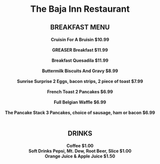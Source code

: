  <!DOCTYPE html>
<center>
<head><h1>The Baja Inn Restaurant</h1></head>
<style>
body  {background-image: url("https://cdn11.bigcommerce.com/s-ek50668lzs/images/stencil/1280x1280/products/2943/4252/2425__16675.1583427467.jpg?c=1?imbypass=on")} </style>
</head>
<style>"width:400px; height:550px; padding:50px;</style>
<h2><b>BREAKFAST MENU</b></b>
<h4>

Cruisin For A Bruisin
$10.99
<br>
<br>
GREASER Breakfast
$11.99
<br>
<br>
Breakfast Quesadila
$11.99
<br>
<br>
Buttermilk Biscuits And Gravy
$8.99
<br>
<br>
Sunrise Surprise
2 Eggs, bacon strips, 2 piece of toast
$7.99
<br>
<br>
French Toast
2 Pancakes
$6.99
<br>
<br>
Full Belgian Waffle
$6.99
<br>
<br>
The Pancake Stack
3 Pancakes, choice of sausage, ham or bacon
$6.99
<br>
<br>
<h2>DRINKS</h2>
<h4>
Coffee
$1.00
<br>
Soft Drinks
Pepsi,
Mt. Dew,
Root Beer,
Slice
$1.00
<br>
Orange Juice & Apple Juice
$1.50
</h4>

</body>
